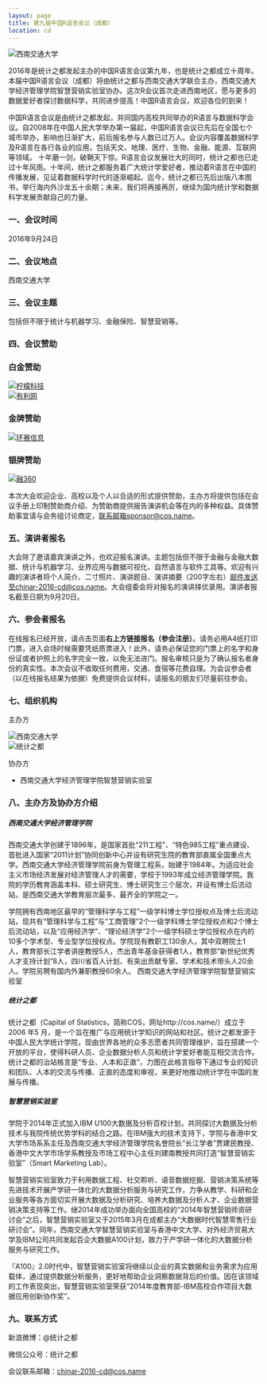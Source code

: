 ```yaml
---
layout: page
title: 第九届中国R语言会议（成都）
location: cd
---
```


<!-- picture -->
<div class="row">
  <div class="col-md-10 col-md-offset-1 text-center">
    <img src="{{ '/img/xinanjiaotong.jpg' | prepend: site.baseurl }}" alt="西南交通大学" class="img-responsive" />
  </div>
</div>

2016年是统计之都发起主办的中国R语言会议第九年，也是统计之都成立十周年。本届中国R语言会议（成都）将由统计之都与西南交通大学联合主办，西南交通大学经济管理学院智慧营销实验室协办。这次R会议首次走进西南地区，愿与更多的数据爱好者探讨数据科学，共同进步提高！中国R语言会议，欢迎各位的到来！

中国R语言会议是由统计之都发起，并同国内高校共同举办的R语言与数据科学会议。自2008年在中国人民大学举办第一届起，中国R语言会议已先后在全国七个城市举办，影响也日渐扩大，前后报名参与人数已过万人。会议内容覆盖数据科学及R语言在各行各业的应用，包括天文、地理、医疗、生物、金融、能源、互联网等领域。
十年磨一剑，破鞘天下惊。R语言会议发展壮大的同时，统计之都也已走过十年风雨。十年间，统计之都服务着广大统计学爱好者，推动着R语言在中国的传播发展，见证着数据科学时代的逐渐崛起。迄今，统计之都已先后出版八本图书，举行海内外沙龙五十余期；未来，我们将再接再厉，继续为国内统计学和数据科学发展贡献自己的力量。

### 一、会议时间

2016年9月24日

### 二、会议地点

西南交通大学

### 三、会议主题

包括但不限于统计与机器学习、金融保险、智慧营销等。

### 四、会议赞助

<h3 class ="text-center">白金赞助</h3>

<div class="row">
  <div class="col-md-2 col-md-offset-2 aligncenter client">
    <a href="http://www.lemoncome.com/" title="柠檬科技" target="_blank">
      <img src="{{ '/img/zanzhu-ningmengkeji.jpg' | prepend: site.qiniubaseurl }}" alt="柠檬科技" class="img-responsive center-block" />
    </a>
  </div>

  <div class="col-md-9 col-md-offset-2 aligncenter client">
    <a href="http://www.yooli.com/" title="有利网" target="_blank">
      <img src="{{ '/img/zanzhu-youliwang.jpg' | prepend: site.qiniubaseurl }}" alt="有利网" class="img-responsive center-block" />
    </a>
  </div>
</div>


<h3 class="text-center">金牌赞助</h3>

<div class="row">

  <div class="col-md-6 col-md-offset-1 text-center">
    <a href="http://www.hansyinfo.com/" title="环赛信息 " target="_blank">
      <img src="{{ '/img/zanzhu-huansai.jpg' | prepend: site.baseurl }}" alt="环赛信息" class="img-responsive center-block" />
    </a>
  </div>
  
</div>

<h3 class="text-center">银牌赞助</h3>

<div class="row">

  <div class="col-md-6 col-md-offset-1 text-center">
    <a href="http://www.rong360.com/" title="融360 " target="_blank">
      <img src="{{ '/img/zanzhu-rong360.jpg' | prepend: site.baseurl }}" alt="融360 " class="img-responsive center-block" />
    </a>
  </div>
  
</div>


  
本次大会欢迎企业、高校以及个人以合适的形式提供赞助，主办方将提供包括在会议手册上印制赞助商介绍、为赞助商提供报告演讲机会等在内的多种权益。具体赞助事宜请与会务组讨论商定，联系邮箱sponsor@cos.name。


### 五、演讲者报名

大会除了邀请嘉宾演讲之外，也欢迎报名演讲。主题包括但不限于金融与金融大数据、统计与机器学习、业界应用与数据可视化、自然语言与软件工具等。欢迎有兴趣的演讲者将个人简介、二寸照片、演讲题目、演讲摘要（200字左右）邮件发送至chinar-2016-cd@cos.name。大会组委会将对报名的演讲择优录用。演讲者报名截至日期为9月20日。

### 六、参会者报名

在线报名已经开放，请点击页面**右上方链接报名（参会注册）**。请务必用A4纸打印门票，进入会场时候需要凭纸质票进入！此外，请务必保证您的门票上的名字和身份证或者护照上的名字完全一致，以免无法进门。报名审核只是为了确认报名者身份的真实性。本次会议不收取任何费用，交通、食宿等花费自理。为会议参会者（以在线报名结果为依据）免费提供会议材料，请报名的朋友们尽量前往参会。

### 七、组织机构

主办方

<!-- picture -->
<div class="row">
  <div class="col-md-10 col-md-offset-1 text-center">
    <img src="{{ '/img/xnjt.jpg' | prepend: site.qiniubaseurl }}" alt="西南交通大学" class="img-responsive" />
  </div>
</div>
<!-- picture -->
<div class="row">
  <div class="col-md-10 col-md-offset-1 text-center">
    <img src="{{ '/img/cos.png' | prepend: site.qiniubaseurl }}" alt="统计之都" class="img-responsive" />
  </div>
</div>


协办方

- 西南交通大学经济管理学院智慧营销实验室

### 八、主办方及协办方介绍

##### 西南交通大学经济管理学院

西南交通大学创建于1896年，是国家首批“211工程”、“特色985工程”重点建设、首批进入国家“2011计划”协同创新中心并设有研究生院的教育部直属全国重点大学。西南交通大学经济管理学院前身为管理工程系，始建于1984年。为适应社会主义市场经济发展对经济管理人才的需要，学校于1993年成立经济管理学院。我院的学历教育涵盖本科、硕士研究生、博士研究生三个层次，并设有博士后流动站，是西南交通大学教育层次最多、最齐全的学院之一。

学院拥有西南地区最早的“管理科学与工程”一级学科博士学位授权点及博士后流动站，现共有“管理科学与工程”与“工商管理”2个一级学科博士学位授权点和2个博士后流动站，以及“应用经济学”、“理论经济学”2个一级学科硕士学位授权点在内的10多个学术型、专业型学位授权点。学院现有教职工130余人，其中双聘院士1人，教育部长江学者讲座教授5人，杰出青年基金获得者1人，教育部“新世纪优秀人才支持计划”8人，四川省百人计划、有突出贡献专家、学术和技术带头人20余人。学院另聘有国内外兼职教授60余人。
西南交通大学经济管理学院智慧营销实验室

##### 统计之都

统计之都（Capital of Statistics，简称COS，网址http://cos.name/）成立于2006 年5 月，是一个旨在推广与应用统计学知识的网站和社区。统计之都发源于中国人民大学统计学院，现由世界各地的众多志愿者共同管理维护，旨在搭建一个开放的平台，使得科研人员、企业数据分析人员和统计学爱好者能互相交流合作。统计之都的治站格言是“专业、人本和正直”，力图在此格言指导下通过专业的知识和团队、人本的交流与传播、正直的态度和审视，来更好地推动统计学在中国的发展与传播。

##### 智慧营销实验室

学院于2014年正式加入IBM U100大数据及分析百校计划，共同探讨大数据及分析技术与我院传统优势学科的结合之路。在IBM强大的技术支持下，学院与香港中文大学市场系系主任及西南交通大学经济管理学院名誉院长“长江学者”贾建民教授、香港中文大学市场学系教授及市场工程中心主任刘建南教授共同打造“智慧营销实验室”（Smart Marketing Lab）。

智慧营销实验室致力于利用数据工程、社交聆听、语音数据挖掘、营销决策系统等先进技术开展产学研一体化的大数据分析服务与研究工作，力争从教学、科研和企业服务等各方面切实开展大数据及分析研究、培养大数据及分析人才、企业数据营销决策支持等工作。继2014年成功举办面向全国高校的“2014年智慧营销师资研讨会”之后，智慧营销实验室又于2015年3月在成都主办“大数据时代智慧零售行业研讨会”。同年，西南交通大学智慧营销实验室与香港中文大学、对外经济贸易大学及IBM公司共同发起百企大数据A100计划，致力于产学研一体化的大数据分析服务与研究工作。

『A100』2.0时代中，智慧营销实验室将继续以企业的真实数据和业务需求为应用载体，通过提供数据分析服务，更好地帮助企业洞察数据背后的价值。因在该领域的工作表现突出，智慧营销实验室荣获“2014年度教育部-IBM高校合作项目大数据应用创新协作奖”。

### 九、联系方式

新浪微博：@统计之都

微信公众号：统计之都

会议联系邮箱：chinar-2016-cd@cos.name
